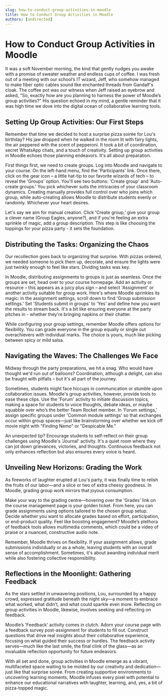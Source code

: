 ```yaml
---
slug: how-to-conduct-group-activities-in-moodle
title: How to Conduct Group Activities in Moodle
authors: [undirected]
---
```



# **How to Conduct Group Activities in Moodle**

It was a soft November morning, the kind that gently nudges you awake with a promise of sweater weather and endless cups of coffee. I was fresh out of a meeting with our school’s IT wizard, Jeff, who somehow managed to make fiber optic cables sound like enchanted threads from Gandalf's cloak. The coffee pot was our witness when Jeff raised an eyebrow and asked, "So, exactly how are you planning to harness the power of Moodle’s group activities?" His question echoed in my mind, a gentle reminder that it was high time we dove into the digital ocean of collaborative learning tools.

## **Setting Up Group Activities: Our First Steps**

Remember that time we decided to host a surprise pizza soirée for Lou's birthday? His jaw dropped when he walked in the room lit with fairy lights, the air peppered with the scent of pepperoni. It took a bit of coordination, secret WhatsApp chats, and a touch of creativity. Setting up group activities in Moodle echoes those planning endeavors. It's all about preparation.

First things first, we need to create groups. Log into Moodle and navigate to your course. On the left-hand menu, find the 'Participants' link. Once there, click on the gear icon – a little hat-tip to our favorite wizards of tech – to reveal the 'Groups' option. You'll see two buttons: 'Create group' and 'Auto-create groups.' You pick whichever suits the intricacies of your classroom dynamics. Creating manually provides full control over who joins which group, while auto-creating allows Moodle to distribute students evenly or randomly. Whichever your heart desires.

Let's say we aim for manual creation. Click 'Create group,' give your group a clever name (Group Eagles, anyone?), and if you're feeling an extra sprinkle of magic, add a group description. This step is like choosing the toppings for your pizza party - it sets the foundation.

## **Distributing the Tasks: Organizing the Chaos**

Our recollection goes back to organizing that surprise. With pizzas ordered, we needed someone to pick them up, decorate, and ensure the lights were just twinkly enough to feel like stars. Dividing tasks was key.

In Moodle, distributing assignments to groups is just as seamless. Once the groups are set, head over to your course homepage. Add an activity or resource – this appears as a juicy plus sign – and select 'Assignment' or another activity suitable for group work. Here's where Moodle sprinkles its magic: in the assignment settings, scroll down to find 'Group submission settings.' Set 'Students submit in groups' to 'Yes' and define how you want the results to stream back. It's a bit like ensuring everyone at the party pitches in - whether they're bringing napkins or their chatter.

While configuring your group settings, remember Moodle offers options for flexibility. You can grade everyone in the group equally or single out overachievers with individual marks. The choice is yours, much like picking between spicy or mild salsa.

## **Navigating the Waves: The Challenges We Face**

Midway through the party preparations, we hit a snag. Who would have thought we'd run out of balloons? Coordination, although a delight, can also be fraught with pitfalls – but it's all part of the journey.

Sometimes, students might face hiccups in communication or stumble upon collaboration issues. Moodle's group activities, however, provide tools to ease these clips. Use the 'Forum' activity to initiate discussion topics, making a space for students to voice thoughts, debate ideas, or maybe squabble over who’s the better Team Rocket member. In 'Forum settings,' assign specific groups under 'Common module settings' so that exchanges occur within group spaces—just like brainstorming over whether we kick off movie night with "Finding Nemo" or "Despicable Me."

An unexpected tip? Encourage students to self-reflect on their group challenges using Moodle's 'Journal' activity. It's a quiet room where they can jot down grievances, victories, and thoughts. Continuous feedback not only enhances reflection but also ensures every voice is heard.

## **Unveiling New Horizons: Grading the Work**

As fireworks of laughter erupted at Lou's party, it was finally time to relish the fruits of our labor—and a slice or two of extra cheesy goodness. In Moodle, grading group work mirrors that joyous consumption.

Make your way to the grading centre—hovering over the 'Grades' link on the course management page is your golden ticket. From here, you can grade assignments using options tailored to the chosen group setup. Decide whether you want to allocate grades based on effort, participation, or end-product quality. Feel like boosting engagement? Moodle’s plethora of feedback tools allows multimedia comments, which could be a video of praise or a nuanced, constructive audio note.

Remember, Moodle thrives on flexibility. If your assignment allows, grade submissions individually or as a whole, leaving students with an overall sense of accomplishment. Sometimes, it's about awarding individual merit while also fostering collective responsibility.

## **Reflections in the Moonlight: Gathering Feedback**

As the stars settled in unwavering positions, Lou, surrounded by a happy crowd, expressed gratitude beneath the night sky—a moment to embrace what worked, what didn't, and what could sparkle even more. Reflecting on group activities in Moodle, likewise, involves seeking and reflecting on feedback.

Moodle’s 'Feedback' activity comes in clutch. Adorn your course page with a feedback survey post-assignment for students to fill out. Construct questions that drive real insights about their collaborative experience, focusing on what guided their success or hurdles. The feedback activity serves—much like the last smile, the final clink of the glass—as an invaluable reflection opportunity for future endeavors.

With all set and done, group activities in Moodle emerge as a vibrant, multifaceted space waiting to be molded by our creativity and dedication—just like that surprise soirée. From creating supportive environments to uncovering learning moments, Moodle infuses every pixel with potential to enhance our educational narratives with laughter, learning, and, yes, a bit of pizza-topped magic.